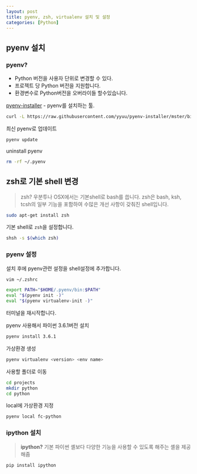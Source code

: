 ```yaml
---
layout: post
title: pyenv, zsh, virtualenv 설치 및 설정
categories: [Python]
---
```


## pyenv 설치

### pyenv?

* Python 버전을 사용자 단위로 변경할 수 있다.
* 프로젝트 당 Python 버전을 지원합니다.
* 환경변수로 Python버전을 오버라이들 할수있습니다.

[pyenv-installer](http://github.com/yyuu/pyenv-installer) - pyenv를 설치하는 툴.

```bash
curl -L https://raw.githubusercontent.com/yyuu/pyenv-installer/mster/bin/pyenv-installer | bash
```

최신 pyenv로 업데이트

```bash
pyenv update
```

uninstall pyenv

```bash
rm -rf ~/.pyenv
```

## zsh로 기본 shell 변경

> zsh? 우분투나 OSX에서는 기본shell로 bash를 씁니다. zsh은 bash, ksh, tcsh의 일부 기능을 포함하여 수많은 개선 사항이 갖춰진 shell입니다.

```bash
sudo apt-get install zsh
```

기본 shell로 `zsh`을 설정합니다.

```bash
shsh -s $(which zsh)
```

### pyenv 설정

설치 후에 pyenv관련 설정을 shell설정에 추가합니다.

```bash
vim ~/.zshrc

export PATH="$HOME/.pyenv/bin:$PATH"
eval "$(pyenv init -)"
eval "$(pyenv virtualenv-init -)"
```

터미널을 재시작합니다.

pyenv 사용해서 파이썬 3.6.1버전 설치

```bash
pyenv install 3.6.1
```

가상환경 생성

```bash
pyenv virtualenv <version> <env name>
```

사용할 폴더로 이동

```bash
cd projects
mkdir python
cd python
```

local에 가상환경 지정

```bash
pyenv local fc-python
```

### ipython 설치

> **ipython?** 기본 파이썬 셸보다 다양한 기능을 사용할 수 있도록 해주는 셸을 제공해줌

```bash
pip install ipython
```
